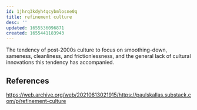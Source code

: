 ```yaml
---
id: 1jhrq3kdyh4qcybmlosne0q
title: refinement culture
desc: ''
updated: 1655536096871
created: 1655441183943
---
```

The tendency of post-2000s culture to focus on smoothing-down, sameness, cleanliness, and frictionlessness, and the general lack of cultural innovations this tendency has accompanied.

## References
https://web.archive.org/web/20210613021915/https://paulskallas.substack.com/p/refinement-culture
